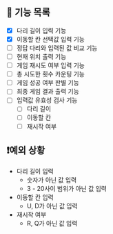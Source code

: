 ## 🔧 기능 목록

- [x] 다리 길이 입력 기능
- [x] 이동할 칸 선택값 입력 기능
- [ ] 정답 다리와 입력된 값 비교 기능
- [ ] 현재 위치 출력 기능
- [ ] 게임 재시도 여부 입력 기능
- [ ] 총 시도한 횟수 카운팅 기능
- [ ] 게임 성공 여부 판별 기능
- [ ] 최종 게임 결과 출력 기능
- [ ] 입력값 유효성 검사 기능
  - [ ] 다리 길이
  - [ ] 이동할 칸
  - [ ] 재시작 여부

## ❗예외 상황

- 다리 길이 입력
  - 숫자가 아닌 값 입력
  - 3 - 20사이 범위가 아닌 값 입력
- 이동할 칸 입력
  - U, D가 아닌 값 입력
- 재시작 여부
  - R, Q가 아닌 값 입력
